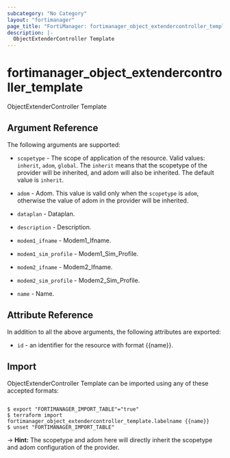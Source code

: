```yaml
---
subcategory: "No Category"
layout: "fortimanager"
page_title: "FortiManager: fortimanager_object_extendercontroller_template"
description: |-
  ObjectExtenderController Template
---
```


# fortimanager_object_extendercontroller_template
ObjectExtenderController Template

## Argument Reference


The following arguments are supported:

* `scopetype` - The scope of application of the resource. Valid values: `inherit`, `adom`, `global`. The `inherit` means that the scopetype of the provider will be inherited, and adom will also be inherited. The default value is `inherit`.
* `adom` - Adom. This value is valid only when the `scopetype` is `adom`, otherwise the value of adom in the provider will be inherited.

* `dataplan` - Dataplan.
* `description` - Description.
* `modem1_ifname` - Modem1_Ifname.
* `modem1_sim_profile` - Modem1_Sim_Profile.
* `modem2_ifname` - Modem2_Ifname.
* `modem2_sim_profile` - Modem2_Sim_Profile.
* `name` - Name.


## Attribute Reference

In addition to all the above arguments, the following attributes are exported:
* `id` - an identifier for the resource with format {{name}}.

## Import

ObjectExtenderController Template can be imported using any of these accepted formats:
```

$ export "FORTIMANAGER_IMPORT_TABLE"="true"
$ terraform import fortimanager_object_extendercontroller_template.labelname {{name}}
$ unset "FORTIMANAGER_IMPORT_TABLE"
```
-> **Hint:** The scopetype and adom here will directly inherit the scopetype and adom configuration of the provider.
